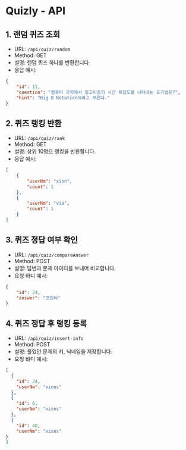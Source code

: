 # Quizly - API

## 1. 랜덤 퀴즈 조회
- URL: `/api/quiz/random`
- Method: GET
- 설명: 랜덤 퀴즈 하나를 반환합니다.
- 응답 예시:
```json
{
    "id": 11,
    "question": "컴퓨터 과학에서 알고리즘의 시간 복잡도를 나타내는 표기법은?",
    "hint": "Big O Notation이라고 부른다."
}
```

## 2. 퀴즈 랭킹 반환
- URL: `/api/quiz/rank`
- Method: GET
- 설명: 상위 10명으 랭킹을 반환합니다.
- 응답 예시:
```json
[
    {
        "userNm": "xion",
        "count": 1
    },
    {
        "userNm": "via",
        "count": 1
    }
]
```

## 3. 퀴즈 정답 여부 확인
- URL: `/api/quiz/compareAnswer`
- Method: POST
- 설명: 답변과 문제 아이디를 보내어 비교합니다.
- 요청 바디 예시:
```json
{
    "id": 24,
    "answer": "포인터"
}
```

## 4. 퀴즈 정답 후 랭킹 등록
- URL: `/api/quiz/insert-info`
- Method: POST
- 설명: 풀었던 문제의 키, 닉네임을 저장합니다.
- 요청 바디 예시:
```json
[
  {
    "id": 24,
    "userNm": "xions"
  },
  {
    "id": 6,
    "userNm": "xions"
  },
  {
    "id": 48,
    "userNm": "xions"
}
]
```



